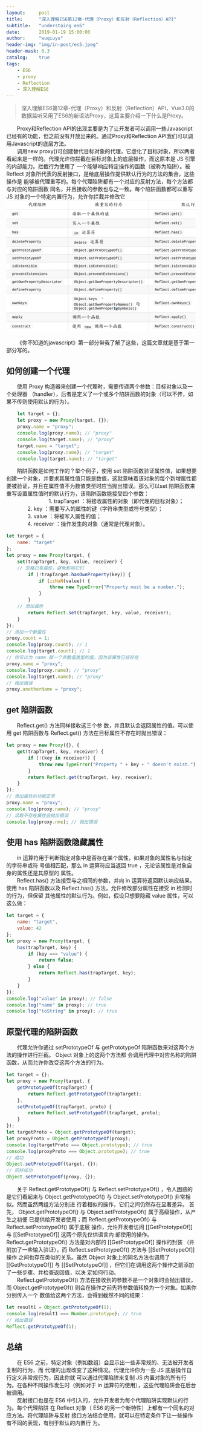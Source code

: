 ```yaml
---
layout:     post
title:      "深入理解ES6第12章-代理（Proxy）和反射（Reflection）API"
subtitle:   "understaing es6"
date:       2019-01-19 15:00:00
author:     "wuqiuyu"
header-img: "img/in-post/es5.jpeg"
header-mask: 0.3
catalog:    true
tags:
    - ES6
    - proxy
    - Reflection
    - 深入理解ES6
---
```

> 深入理解ES6第12章-代理（Proxy）和反射（Reflection）API，Vue3.0的数据监听采用了ES6的新语法Proxy，这篇主要介绍一下什么是Proxy。

&emsp;&emsp;Proxy和Reflection API的出现主要是为了让开发者可以调用一些Javascript已经有的功能，但之前没有开放出来的。通过Proxy和Reflection API我们可以调用Javascript的底层方法。
<br/>&emsp;&emsp;调用new proxy()可创建替代目标对象的代理，它虚化了目标对象，所以两者看起来是一样的。代理允许你拦截在目标对象上的底层操作，而这原本是 JS 引擎的内部能力。拦截行为使用了
一个能够响应特定操作的函数（被称为陷阱）。被 Reflect 对象所代表的反射接口，是给底层操作提供默认行为的方法的集合，这些操作是
能够被代理重写的。每个代理陷阱都有一个对应的反射方法，每个方法都与对应的陷阱函数
同名，并且接收的参数也与之一致。每个陷阱函数都可以重写 JS 对象的一个特定内置行为，允许你拦截并修改它
![图片](/img/in-post/proxy.png)
<br>
<br/>
&emsp;&emsp;《你不知道的javascript》第一部分带我了解了这些，这篇文章就是基于第一部分写的。
## 如何创建一个代理
&emsp;&emsp;使用 Proxy 构造器来创建一个代理时，需要传递两个参数：目标对象以及一个处理器
（handler），后者是定义了一个或多个陷阱函数的对象（可以不传，如果不传则使用默认的行为）。
```javascript
    let target = {};
    let proxy = new Proxy(target, {});
    proxy.name = "proxy";
    console.log(proxy.name); // "proxy"
    console.log(target.name); // "proxy"
    target.name = "target";
    console.log(proxy.name); // "target"
    console.log(target.name); // "target"
```
&emsp;&emsp;陷阱函数是如何工作的？举个例子，使用 set 陷阱函数验证属性值，如果想要创建一个对象，并要求其属性值只能是数值，这就意味着该对象的每个新增属性都要被验证，并且在属性值不为数值类型时应当抛出错误。那么可以set 陷阱函数来
重写设置属性值时的默认行为，该陷阱函数能接受四个参数：<br/>
&emsp;&emsp;&emsp;&emsp;&emsp;&emsp;&emsp;&emsp;1. trapTarget ：将接收属性的对象（即代理的目标对象）；<br/>
&emsp;&emsp;&emsp;&emsp;2. key ：需要写入的属性的键（字符串类型或符号类型）；<br/>
&emsp;&emsp;&emsp;&emsp;3. value ：将被写入属性的值；<br/>
&emsp;&emsp;&emsp;&emsp;4. receiver ：操作发生的对象（通常是代理对象）。<br/>
```javascript
let target = {
    name: "target"
};
let proxy = new Proxy(target, {
    set(trapTarget, key, value, receiver) {
    // 忽略已有属性，避免影响它们
        if (!trapTarget.hasOwnProperty(key)) {
            if (isNaN(value)) {
                throw new TypeError("Property must be a number.");
            }
        }
    // 添加属性
        return Reflect.set(trapTarget, key, value, receiver);
    }
});
// 添加一个新属性
proxy.count = 1;
console.log(proxy.count); // 1
console.log(target.count); // 1
// 你可以为 name 赋一个非数值类型的值，因为该属性已经存在
proxy.name = "proxy";
console.log(proxy.name); // "proxy"
console.log(target.name); // "proxy"
// 抛出错误
proxy.anotherName = "proxy";
```
## get 陷阱函数
&emsp;&emsp;Reflect.get() 方法同样接收这三个参
数，并且默认会返回属性的值。可以使用 get 陷阱函数与 Reflect.get() 方法在目标属性不存在时抛出错误：<br/>
```javascript
let proxy = new Proxy({}, {
    get(trapTarget, key, receiver) {
        if (!(key in receiver)) {
            throw new TypeError("Property " + key + " doesn't exist.");
        }
        return Reflect.get(trapTarget, key, receiver);
    }
});
// 添加属性的功能正常
proxy.name = "proxy";
console.log(proxy.name); // "proxy"
// 读取不存在属性会抛出错误
console.log(proxy.nme); // 抛出错误
```
## 使用 has 陷阱函数隐藏属性
&emsp;&emsp;in 运算符用于判断指定对象中是否存在某个属性，如果对象的属性名与指定的字符串或符
号值相匹配，那么 in 运算符应当返回 true ，无论该属性是对象自身的属性还是其原型的
属性。<br/>
&emsp;&emsp;Reflect.has() 方法接受与之相同的参数，并向 in 运算符返回默认响应结果。使用 has
陷阱函数以及 Reflect.has() 方法，允许修改部分属性在接受 in 检测时的行为，但保留
其他属性的默认行为。例如，假设只想要隐藏 value 属性，可以这么做：
```javascript
let target = {
    name: "target",
    value: 42
};
let proxy = new Proxy(target, {
    has(trapTarget, key) {
        if (key === "value") {
            return false;
        } else {
            return Reflect.has(trapTarget, key);
        }
    }
});
console.log("value" in proxy); // false
console.log("name" in proxy); // true
console.log("toString" in proxy); // true
```
## 原型代理的陷阱函数
&emsp;&emsp;代理允许你通过 setPrototypeOf 与
getPrototypeOf 陷阱函数来对这两个方法的操作进行拦截。 Object 对象上的这两个方法都
会调用代理中对应名称的陷阱函数，从而允许你改变这两个方法的行为。
```javascript
let target = {};
let proxy = new Proxy(target, {
    getPrototypeOf(trapTarget) {
        return Reflect.getPrototypeOf(trapTarget);
    },
    setPrototypeOf(trapTarget, proto) {
        return Reflect.setPrototypeOf(trapTarget, proto);
    }
});
let targetProto = Object.getPrototypeOf(target);
let proxyProto = Object.getPrototypeOf(proxy);
console.log(targetProto === Object.prototype); // true
console.log(proxyProto === Object.prototype); // true
// 成功
Object.setPrototypeOf(target, {});
// 同样成功
Object.setPrototypeOf(proxy, {});
```
&emsp;&emsp;关于 Reflect.getPrototypeOf() 与 Reflect.setPrototypeOf() ，令人困惑的是它们看起来与
Object.getPrototypeOf() 与 Object.setPrototypeOf() 非常相似。然而虽然两组方法分别进
行着相似的操作，它们之间仍然存在显著差异。
首先， Object.getPrototypeOf() 与 Object.setPrototypeOf() 属于高级操作，从产生之初便
已提供给开发者使用；而 Reflect.getPrototypeOf() 与 Reflect.setPrototypeOf() 属于底层
操作，允许开发者访问 [[GetPrototypeOf]] 与 [[SetPrototypeOf]] 这两个原先仅供语言内
部使用的操作。 Reflect.getPrototypeOf() 方法是对内部的 [[GetPrototypeOf]] 操作的封装
（并附加了一些输入验证），而 Reflect.setPrototypeOf() 方法与 [[SetPrototypeOf]] 操作
之间也存在类似的关系。虽然 Object 对象上的同名方法也调用了 [[GetPrototypeOf]] 与
[[SetPrototypeOf]] ，但它们在调用这两个操作之前添加了一些步骤、并检查返回值，以决
定如何行动。<br/>
&emsp;&emsp;Reflect.getPrototypeOf() 方法在接收到的参数不是一个对象时会抛出错误，而
Object.getPrototypeOf() 则会在操作之前先将参数值转换为一个对象。如果你分别传入一个
数值给这两个方法，会得到截然不同的结果：
```javascript
let result1 = Object.getPrototypeOf(1);
console.log(result1 === Number.prototype); // true
// 抛出错误
Reflect.getPrototypeOf(1);
```
## 总结
&emsp;&emsp;在 ES6 之前，特定对象（例如数组）会显示出一些非常规的、无法被开发者复制的行为，而
代理的出现改变了这种情况。代理允许你为一些 JS 底层操作自行定义非常规行为，因此你就
可以通过代理陷阱来复制 JS 内置对象的所有行为。在各种不同操作发生时（例如对于 in
运算符的使用），这些代理陷阱会在后台被调用。<br/>
&emsp;&emsp;反射接口也是在 ES6 中引入的，允许开发者为每个代理陷阱实现默认的行为。每个代理陷阱
在 Reflect 对象（ ES6 的另一个新特性）上都有一个同名的对应方法。将代理陷阱与反射
接口方法结合使用，就可以在特定条件下让一些操作有不同的表现，有别于默认的内置行
为。






